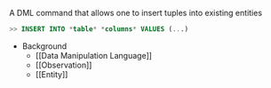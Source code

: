 A DML command that allows one to insert tuples into existing entities
```SQL
>> INSERT INTO *table* *columns* VALUES (...)
```

- Background
	- [[Data Manipulation Language]]
	- [[Observation]]
	- [[Entity]]